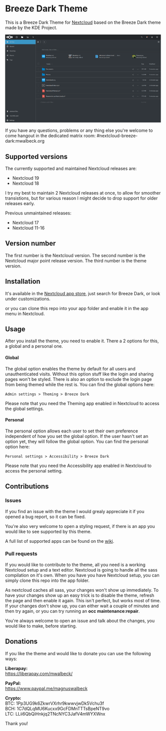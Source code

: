# Breeze Dark Theme

This is a Breeze Dark Theme for [Nextcloud](https://nextcloud.com) based on the Breeze Dark theme made by the KDE Project.

![screenshot of theme](screenshot.png)

If you have any questions, problems or any thing else you're welcome to come hangout in the dedicated matrix room: #nextcloud-breeze-dark:mwalbeck.org

## Supported versions

The currently supported and maintained Nextcloud releases are:

-   Nextcloud 19
-   Nextcloud 18

I try my best to maintain 2 Nextcloud releases at once, to allow for smoother transistions, but for various reason I might decide to drop support for older releases early.

Previous unmaintained releases:

-   Nextcloud 17
-   Nextcloud 11-16

## Version number

The first number is the Nextcloud version. The second number is the Nextcloud major point release version. The third number is the theme version.

## Installation

It's available in the [Nextcloud app store](https://apps.nextcloud.com/apps/breezedark), just search for Breeze Dark, or look under customizations.

or you can clone this repo into your app folder and enable it in the app menu in Nextcloud.

## Usage

After you install the theme, you need to enable it. There a 2 options for this, a global and a personal one.

#### Global

The global option enables the theme by default for all users and unauthenticated visits. Without this option stuff like the login and sharing pages won't be styled. There is also an option to exclude the login page from being themed while the rest is. You can find the global options here:

```
Admin settings > Theming > Breeze Dark
```

Please note that you need the Theming app enabled in Nextcloud to access the global settings.

#### Personal

The personal option allows each user to set their own preference independent of how you set the global option. If the user hasn't set an option yet, they will follow the global option. You can find the personal option here:

```
Personal settings > Accessibility > Breeze Dark
```

Please note that you need the Accessibility app enabled in Nextcloud to access the personal setting.

## Contributions

### Issues

If you find an issue with the theme I would grealy appreciate it if you opened a bug report, so it can be fixed.

You're also very welcome to open a styling request, if there is an app you would like to see supported by this theme.

A full list of supported apps can be found on the [wiki](https://github.com/mwalbeck/nextcloud-breeze-dark/wiki/Styled-apps).

### Pull requests

If you would like to contribute to the theme, all you need is a working Nextcloud setup and a text editor. Nextcloud is going to handle all the sass compilation on it's own. When you have you have Nextcloud setup, you can simply clone this repo into the app folder.

As nextcloud caches all sass, your changes won't show up immediately. To have your changes show up an easy trick is to disable the theme, refresh the page and then enable it again. This isn't perfect, but works most of time. If your changes don't show up, you can either wait a couple of minutes and then try again, or you can try running an **occ maintenance:repair**.

You're always welcome to open an issue and talk about the changes, you would like to make, before starting.

## Donations

If you like the theme and would like to donate you can use the following ways:

**Liberapay:**  
https://liberapay.com/mwalbeck/

**PayPal:**  
https://www.paypal.me/magnuswalbeck

**Crypto:**  
BTC: 1Pp3UG9k6ZkwrVXrhr9kwwvjwDk5Vchu3f  
BCH: 1C7dQLqMU6Kucxx9GcFDMnTTTsBpeNT9vo  
LTC: LLii6QbQiHnkjq2TNcNYC3JafV4mWYXWnx

Thank you!
